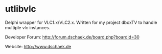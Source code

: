 # utlibvlc
Delphi wrapper for VLC1.x/VLC2.x.
Written for my project dboxTV to handle multiple vlc instances.

Developer Forum: http://forum.dschaek.de/board.php?boardid=30

Website: http://www.dschaek.de


